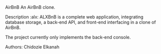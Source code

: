 AirBnB
An AirBnB clone.

Description :alx:
ALXBnB is a complete web application, integrating database storage, a back-end API, and front-end interfacing in a clone of AirBnB.

The project currently only implements the back-end console.

Authors: Chidozie Elkanah
